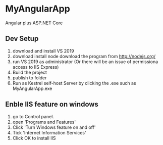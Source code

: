 # MyAngularApp
Angular plus ASP.NET Core
## Dev Setup
1. download and install VS 2019 
2. download install node download the program from http://nodejs.org/
3. run VS 2019 as administrator (Or there will be an issue of permissiona access to IIS Express)
4. Build the project 
5. publish to folder 
6. Run as Kestrel self-host Server by clicking the .exe such as MyAngularApp.exe
## Enble IIS feature on windows
1. go to Control panel.
2. open 'Programs and Features'
3. Click 'Turn Windows feature on and off'
4. Tick 'Internet Information Services'
5. Click OK to install IIS
